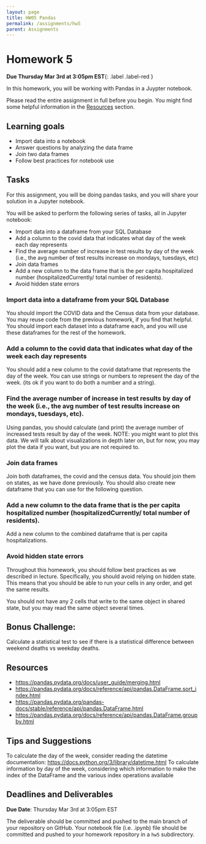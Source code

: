 ```yaml
---
layout: page
title: HW05 Pandas
permalink: /assignments/hw5
parent: Assignments
---
```


# Homework 5

**Due Thursday Mar 3rd at 3:05pm EST**{: .label .label-red } 

In this homework, you will be working with Pandas in a Juypter notebook. 

Please read the entire assignment in full before you begin. You might find some helpful information in the [Resources](#resources) section.

## Learning goals

- Import data into a notebook
- Answer questions by analyzing the data frame
- Join two data frames
- Follow best practices for notebook use

## Tasks

For this assignment, you will be doing pandas tasks, and you will share your solution in a Jupyter notebook.

You will be asked to perform the following series of tasks, all in Jupyter notebook:
- Import data into a dataframe from your SQL Database
- Add a column to the covid data that indicates what day of the week each day represents
- Find the average number of increase in test results by day of the week (i.e., the avg number of test results increase on mondays, tuesdays, etc)
- Join data frames
- Add a new column to the data frame that is the per capita hospitalized number (hospitalizedCurrently/ total number of residents).
- Avoid hidden state errors

### Import data into a dataframe from your SQL Database

You should import the COVID data and the Census data from your database.  You may reuse code from the previous homework, if you find that helpful.  You should import each dataset into a dataframe each, and you will use these dataframes for the rest of the homework.

### Add a column to the covid data that indicates what day of the week each day represents

You should add a new column to the covid dataframe that represents the day of the week.  You can use strings or numbers to represent the day of the week.  (its ok if you want to do both a number and a string). 

### Find the average number of increase in test results by day of the week (i.e., the avg number of test results increase on mondays, tuesdays, etc).   

Using pandas, you should calculate (and print) the average number of increased tests result by day of the week.  NOTE: you might want to plot this data. We will talk about visualizations in depth later on, but for now, you may plot the data if you want, but you are not required to.

### Join data frames

Join both dataframes, the covid and the census data.  You should join them on states, as we have done previously. You should also create new dataframe that you can use for the following question.

### Add a new column to the data frame that is the per capita hospitalized number (hospitalizedCurrently/ total number of residents).

Add a new column to the combined dataframe that is per capita hospitalizations.  

### Avoid hidden state errors

Throughout this homework, you should follow best practices as we described in lecture. Specifically, you should avoid relying on hidden state.   This means that you should be able to run your cells in any order, and get the same results. 

You should not have any 2 cells that write to the same object in shared state, but you may read the same object several times.

## Bonus Challenge: 

Calculate a statistical test to see if there is a statistical difference between weekend deaths vs weekday deaths.

## Resources

* <https://pandas.pydata.org/docs/user_guide/merging.html>
* <https://pandas.pydata.org/docs/reference/api/pandas.DataFrame.sort_index.html>
* <https://pandas.pydata.org/pandas-docs/stable/reference/api/pandas.DataFrame.html>
* <https://pandas.pydata.org/docs/reference/api/pandas.DataFrame.groupby.html>

## Tips and Suggestions
To calculate the day of the week, consider reading the datetime documentation: https://docs.python.org/3/library/datetime.html
To calculate information by day of the week, considering which information to make the index of the DataFrame and the various index operations available


## Deadlines and Deliverables

__Due Date__: Thursday Mar 3rd at 3:05pm EST

The deliverable should be committed and pushed to the main branch of your repository on GitHub. Your notebook file (i.e. .ipynb) file should be committed and pushed to your homework repository in a `hw5` subdirectory.
